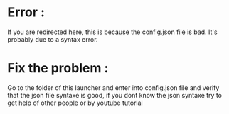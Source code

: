 # Error :

If you are redirected here, this is because the config.json file is bad.
It's probably due to a syntax error.

# Fix the problem :

Go to the folder of this launcher and enter into config.json file and verify
that the json file syntaxe is good, if you dont know the json syntaxe try to get
help of other people or by youtube tutorial